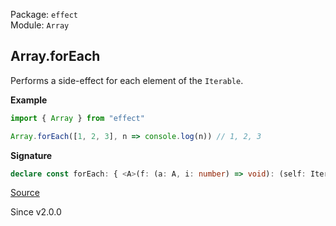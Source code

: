Package: `effect`<br />
Module: `Array`<br />

## Array.forEach

Performs a side-effect for each element of the `Iterable`.

**Example**

```ts
import { Array } from "effect"

Array.forEach([1, 2, 3], n => console.log(n)) // 1, 2, 3
```

**Signature**

```ts
declare const forEach: { <A>(f: (a: A, i: number) => void): (self: Iterable<A>) => void; <A>(self: Iterable<A>, f: (a: A, i: number) => void): void; }
```

[Source](https://github.com/Effect-TS/effect/tree/main/packages/effect/src/Array.ts#L3141)

Since v2.0.0
